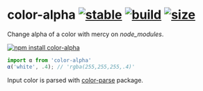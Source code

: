 # color-alpha [![stable](https://img.shields.io/badge/stability-stable-green.svg)](http://github.com/badges/stability-badges) [![build](https://travis-ci.org/colorjs/color-alpha.png)](https://travis-ci.org/colorjs/color-alpha) [![size](https://img.shields.io/bundlephobia/minzip/color-parse?label=size)](https://bundlephobia.com/result?p=color-alpha)

Change alpha of a color with mercy on _node_modules_.

[![npm install color-alpha](https://nodei.co/npm/color-alpha.png?mini=true)](https://npmjs.org/package/color-alpha/)

```js
import α from 'color-alpha'
α('white', .4); // 'rgba(255,255,255,.4)'
```

Input color is parsed with [color-parse](https://ghub.io/color-parse) package.
